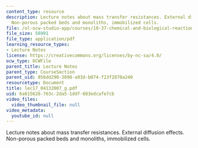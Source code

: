 ```yaml
---
content_type: resource
description: Lecture notes about mass transfer resistances. External diffusion effects.
  Non-porous packed beds and monoliths, immobilized cells.
file: /ol-ocw-studio-app/courses/10-37-chemical-and-biological-reaction-engineering-spring-2007/6a615626763c2da51ddf683edcafe7cb_lec17_04132007_g.pdf
file_size: 56991
file_type: application/pdf
learning_resource_types:
- Lecture Notes
license: https://creativecommons.org/licenses/by-nc-sa/4.0/
ocw_type: OCWFile
parent_title: Lecture Notes
parent_type: CourseSection
parent_uid: 856dd290-3098-a93d-b074-f23f2870a240
resourcetype: Document
title: lec17_04132007_g.pdf
uid: 6a615626-763c-2da5-1ddf-683edcafe7cb
video_files:
  video_thumbnail_file: null
video_metadata:
  youtube_id: null
---
```

Lecture notes about mass transfer resistances. External diffusion effects. Non-porous packed beds and monoliths, immobilized cells.